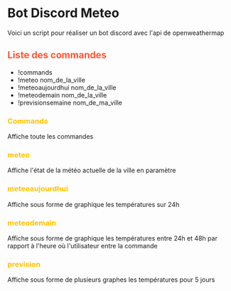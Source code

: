 # Bot Discord Meteo

Voici un script pour réaliser un bot discord avec l'api de openweathermap

## <span style="color: #FF5733">Liste des commandes</span>
- !commands
- !meteo nom_de_la_ville
- !meteoaujourdhui nom_de_la_ville
- !meteodemain nom_de_la_ville
- !previsionsemaine nom_de_ma_ville

### <span style="color: #FFC300">Commands</span>
Affiche toute les commandes

### <span style="color: #FFC300">meteo</span>
Affiche l'état de la météo actuelle de la ville en paramètre

### <span style="color: #FFC300">meteoaujourdhui</span>
Affiche sous forme de graphique les températures sur 24h

### <span style="color: #FFC300">meteodemain</span>
Affiche sous forme de graphique les températures entre 24h et 48h par rapport à l'heure où l'utilisateur entre la commande

### <span style="color: #FFC300">prevision<span>
Affiche sous forme de plusieurs graphes les températures pour 5 jours